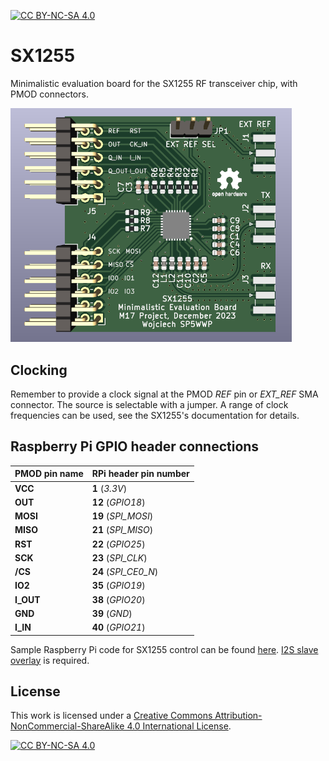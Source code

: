 [![CC BY-NC-SA 4.0][cc-by-nc-sa-shield]][cc-by-nc-sa]

# SX1255
Minimalistic evaluation board for the SX1255 RF transceiver chip, with PMOD connectors.

<img src="https://github.com/M17-Project/SX1255/blob/main/front.png" width="450">

## Clocking
Remember to provide a clock signal at the PMOD *REF* pin or *EXT_REF* SMA connector. The source is selectable with a jumper.
A range of clock frequencies can be used, see the SX1255's documentation for details.

## Raspberry Pi GPIO header connections
| PMOD pin name       | RPi header pin number |
|---------------------|-----------------------|
| **VCC**             | **1** (*3.3V*)        |
| **OUT**             | **12** (*GPIO18*)     |
| **MOSI**            | **19** (*SPI_MOSI*)   |
| **MISO**            | **21** (*SPI_MISO*)   |
| **RST**             | **22** (*GPIO25*)     |
| **SCK**             | **23** (*SPI_CLK*)    |
| **/CS**             | **24** (*SPI_CE0_N*)  |
| **IO2**             | **35** (*GPIO19*)     |
| **I_OUT**           | **38** (*GPIO20*)     |
| **GND**             | **39** (*GND*)        |
| **I_IN**            | **40** (*GPIO21*)     |

Sample Raspberry Pi code for SX1255 control can be found [here](https://gist.github.com/sp5wwp/25fa989ebd98b3b707eadae9b63af679).
[I2S slave overlay](https://github.com/AkiyukiOkayasu/RaspberryPi_I2S_Slave) is required.

## License
This work is licensed under a
[Creative Commons Attribution-NonCommercial-ShareAlike 4.0 International License][cc-by-nc-sa].

[![CC BY-NC-SA 4.0][cc-by-nc-sa-image]][cc-by-nc-sa]

[cc-by-nc-sa]: http://creativecommons.org/licenses/by-nc-sa/4.0/
[cc-by-nc-sa-image]: https://licensebuttons.net/l/by-nc-sa/4.0/88x31.png
[cc-by-nc-sa-shield]: https://img.shields.io/badge/License-CC%20BY--NC--SA%204.0-lightgrey.svg
